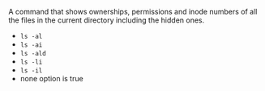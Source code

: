 A command that shows ownerships, permissions and inode numbers of all the files in the current directory including the hidden ones.

* ``ls -al``
* ``ls -ai``
* ``ls -ald``
* ``ls -li``
* ``ls -il``
* none option is true
